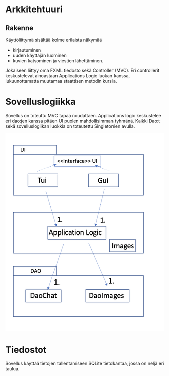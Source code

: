 # Arkkitehtuuri

## Rakenne

Käyttöliittymä sisältää kolme erilaista näkymää

- kirjautuminen
- uuden käyttäjän luominen
- kuvien katsominen ja viestien lähettäminen.

Jokaiseen liittyy oma FXML tiedosto sekä Controller (MVC). Eri controllerit keskustelevat ainoastaan Applications Logic luokan kanssa, lukuunottamatta muutamaa staattisen metodin kursia.

# Sovelluslogiikka

Sovellus on toteuttu MVC tapaa noudattaen. Applications logic keskustelee eri dao:jen kanssa pitäen UI puolen mahdollisimman tyhmänä. Kaikki Dao:t sekä sovelluslogiikan luokkia on toteutettu Singletonien avulla.

![arkkitehtuuri](https://github.com/kallioaa/ot-harjoitustyo/blob/master/dokumentaatio/pictures/rakenne.png?raw=true)

# Tiedostot

Sovellus käyttää tietojen tallentamiseen SQLite tietokantaa, jossa on neljä eri taulua.




